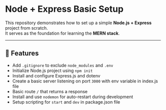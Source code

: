 # Node + Express Basic Setup

This repository demonstrates how to set up a simple **Node.js + Express** project from scratch.  
It serves as the foundation for learning the **MERN stack**.

------------------------------------

## 📌 Features

- Add `.gitignore` to exclude `node_modules` and `.env`
- Initialize Node.js project using `npm init`
- Install and configure Express.js and dotenv
- Create a basic server listening on port `3000` with env variable in index.js file
- Basic route `/` that returns a response
- Install and use `nodemon` for auto-restart during development
- Setup scripting for `start` and `dev` in package.json file
